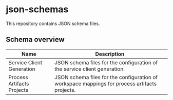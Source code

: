# json-schemas

This repository contains JSON schema files.

## Schema overview

| Name | Description |
|------|-------------|
| Service Client Generation | JSON schema files for the configuration of the service client generation. | 
| Process Artifacts Projects | JSON schema files for the configuration of workspace mappings for process artifacts projects. | 
